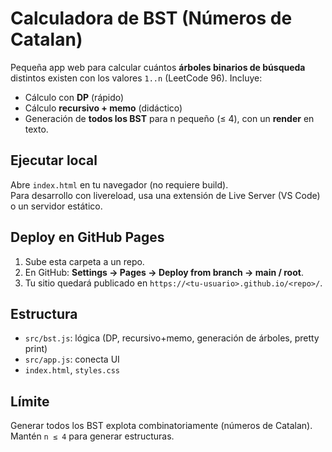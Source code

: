 # Calculadora de BST (Números de Catalan)

Pequeña app web para calcular cuántos **árboles binarios de búsqueda** distintos existen con los valores `1..n` (LeetCode 96). Incluye:
- Cálculo con **DP** (rápido)
- Cálculo **recursivo + memo** (didáctico)
- Generación de **todos los BST** para n pequeño (≤ 4), con un **render** en texto.

## Ejecutar local
Abre `index.html` en tu navegador (no requiere build).  
Para desarrollo con livereload, usa una extensión de Live Server (VS Code) o un servidor estático.

## Deploy en GitHub Pages
1. Sube esta carpeta a un repo.
2. En GitHub: **Settings → Pages → Deploy from branch → main / root**.
3. Tu sitio quedará publicado en `https://<tu-usuario>.github.io/<repo>/`.

## Estructura
- `src/bst.js`: lógica (DP, recursivo+memo, generación de árboles, pretty print)
- `src/app.js`: conecta UI
- `index.html`, `styles.css`

## Límite
Generar todos los BST explota combinatoriamente (números de Catalan). Mantén `n ≤ 4` para generar estructuras.
